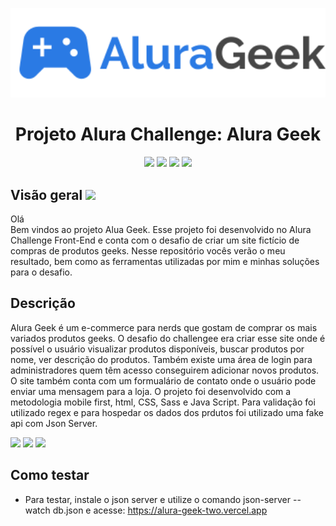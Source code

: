 <p align="center"> 
  <img src="./assets/img/Logo.svg" width="600px">
</p>
<h1 align="center">Projeto Alura Challenge: Alura Geek</h1>
<p align="center">
  <img src="https://img.shields.io/badge/HTML5-E34F26?style=for-the-badge&logo=html5&logoColor=white">
  <img src="https://img.shields.io/badge/CSS3-1572B6?style=for-the-badge&logo=css3&logoColor=white">
  <img src="https://img.shields.io/badge/JavaScript-323330?style=for-the-badge&logo=javascript&logoColor=F7DF1E">
  <img src="https://img.shields.io/badge/Sass-CC6699?style=for-the-badge&logo=sass&logoColor=white">
</p>
<h2>Visão geral <img src="https://img.shields.io/badge/trabalho-em%20progresso-brightgreen"></h2>
<p>Olá<br>Bem vindos ao projeto Alua Geek. Esse projeto foi desenvolvido no Alura Challenge Front-End e conta com o desafio de criar um site fictício de compras de produtos geeks. Nesse repositório vocês verão o meu resultado, bem como as ferramentas utilizadas por mim e minhas soluções para o desafio.</p>
<h2>Descrição</h2>
<p>Alura Geek é um e-commerce para nerds que gostam de comprar os mais variados produtos geeks. O desafio do challengee era criar esse site onde é possível o usuário visualizar produtos disponíveis, buscar produtos por nome, ver descrição do produtos. Também existe uma área de login para administradores quem têm acesso conseguirem adicionar novos produtos. O site também conta com um formualário de contato onde o usuário pode enviar uma mensagem para a loja. O projeto foi desenvolvido com a metodologia mobile first, html, CSS, Sass e Java Script. Para validação foi utilizado regex e para hospedar os dados dos prdutos foi utilizado uma fake api com Json Server.</p>
<img src="https://user-images.githubusercontent.com/87879397/197628270-001ebe6d-adf8-4caf-aaa1-03337eda0734.png">
<img src="https://user-images.githubusercontent.com/87879397/197632059-db0ed560-504b-4c68-9811-829f65025435.png">
<img src="https://user-images.githubusercontent.com/87879397/197632085-98941817-a4e6-420e-bdcf-5c979b756eb9.png">

<h2>Como testar</h2>

* Para testar, instale o json server e utilize o comando json-server --watch db.json e acesse: https://alura-geek-two.vercel.app
